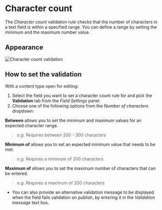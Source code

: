 # Character count
The *Character count* validation rule checks that the number of characters in a text field is within a specified range. You can define a range by setting the minimum and the maximum number value.

## Appearance
![Character count validation](/images/validation-numberofcharacters.png)

## How to set the validation
With a content type open for editing:

1. Select the field you want to set a character count rule for and pick the **Validation** tab from the *Field Settings* panel.
2. Choose one of the following options from the *Number of characters* dropdown:

**Between** allows you to set the minimum and maximum values for an expected character range.

> *e.g.* Requires between 200 - 300 characters

**Minimum of** allows you to set an expected minimum value that needs to be met.

> *e.g.* Requires a minimum of 200 characters

**Maximum of** allows you to set the maximum number of characters that can be entered.

> *e.g.* Requires a maximum of 200 characters

- You can also provide an alternative validation message to be displayed when the field fails validation on publish, by entering it in the *Validation message* text box.
